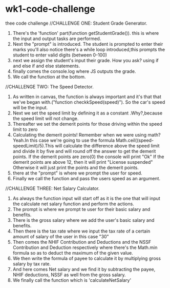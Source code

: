 # wk1-code-challenge
thee code challenge
//CHALLENGE ONE: Student Grade Generator.
1. There's the 'function' part(function getStudentGrade()). this is where the input and output tasks are performed.
2. Next the "prompt" is introduced. The student is prompted to enter their marks
   you'll also notice there's a while loop introduced,this prompts the student to enter valid digits (between 0-100)
3. next we assign the student's input their grade. How you ask? using if and else if and else statements.
4. finally comes the console.log where JS outputs the grade.
5. We call the function at the bottom.

//CHALLENGE TWO: The Speed Detector.
1. As written in canvas, the function is always important and it's that that we've began with.("function checkkSpeed(speed)"). So the car's speed will be the input.
2. Next we set the speed limit by defining it as a constant .Why?,because the speed limit will not change.
3. Thereafter we set the demerit points for those driving within the speed limit to zero
4. Calculating the demerit points! Remember when we were using math? Yeah.In this case we're going to use the formula Math.ceil((speed-speedLimit)/5).This will calculate the difference above the speed limit and divide it by five and will round off the answer to get the demerit points.
If the demerit points are zero(0) the console will print "Ok"
If the demerit points are above 12, then it will print "License suspended"
Otherwise it will just print the points and the demerit points.
5. there at the "prompt" is where we prompt the user for speed.
6. Finally we call the function and pass the users speed as an argument.

//CHALLENGE THREE: Net Salary Calculator.
1. As always the function input will start off as it is the one that will input the calculate net salary function and perform the actions.
2. The prompt is where we prompt te user for their basic salary and benefits.
3. There is the gross salary where we add the user's basic salary and benefits.
4. Then there is the tax rate where we input the tax rate of a certain amount of salary of the user in this case "30"
5. Then comes the NHIF Contribution and Deductions and the NSSF Contribution and Deduction  respectively where there's the Math.min formula so as to deduct the maximum of the given value.
6. We then write the formula of payee to calculate it by multiplying gross salary by tax rate.
7. And here comes Net salary and we find it by subtracting the payee, NHIF deductions, NSSF as well from the gross salary.
8. We finally call the function which is 'calculateNetSalary'